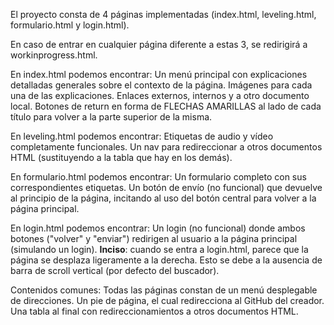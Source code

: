El proyecto consta de  4 páginas implementadas (index.html, leveling.html, formulario.html y login.html).

En caso de entrar en cualquier página diferente a estas 3, se redirigirá a workinprogress.html.

En index.html podemos encontrar:
    Un menú principal con explicaciones detalladas generales sobre el contexto de la página.
    Imágenes para cada una de las explicaciones.
    Enlaces externos, internos y a otro documento local.
    Botones de return en forma de FLECHAS AMARILLAS al lado de cada título para volver a la parte superior de la misma.


En leveling.html podemos encontrar:
    Etiquetas de audio y vídeo completamente funcionales.
    Un nav para redireccionar a otros documentos HTML (sustituyendo a la tabla que hay en los demás).

En formulario.html podemos encontrar:
    Un formulario completo con sus correspondientes etiquetas.
    Un botón de envío (no funcional) que devuelve al principio de la página, incitando al uso del botón central para volver a la página principal.

En login.html podemos encontrar:
    Un login (no funcional) donde ambos botones ("volver" y "enviar") redirigen al usuario a la página principal (simulando un login).
    **Inciso**: cuando se entra a login.html, parece que la página se desplaza ligeramente a la derecha. Esto se debe a la ausencia de barra de scroll vertical (por defecto del buscador).

Contenidos comunes:
    Todas las páginas constan de un menú desplegable de direcciones.
    Un pie de página, el cual redirecciona al GitHub del creador.
    Una tabla al final con redireccionamientos a otros documentos HTML.

